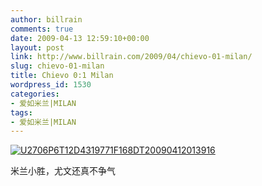 ```yaml
---
author: billrain
comments: true
date: 2009-04-13 12:59:10+00:00
layout: post
link: http://www.billrain.com/2009/04/chievo-01-milan/
slug: chievo-01-milan
title: Chievo 0:1 Milan
wordpress_id: 1530
categories:
- 爱如米兰|MILAN
tags:
- 爱如米兰|MILAN
---
```


[![U2706P6T12D4319771F168DT20090412013916](http://www.billrain.com/wp-content/uploads/2009/04/u2706p6t12d4319771f168dt20090412013916-thumb.jpg)](http://www.billrain.com/wp-content/uploads/2009/04/u2706p6t12d4319771f168dt20090412013916.jpg)

 

米兰小胜，尤文还真不争气
